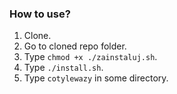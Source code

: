 ### How to use?
1. Clone.
2. Go to cloned repo folder.
3. Type `chmod +x ./zainstaluj.sh`.
4. Type `./install.sh`.
5. Type `cotylewazy` in some directory.
